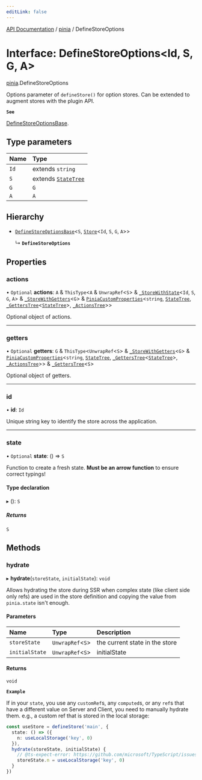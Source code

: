 ```yaml
---
editLink: false
---
```


[API Documentation](../index.md) / [pinia](../modules/pinia.md) / DefineStoreOptions

# Interface: DefineStoreOptions\<Id, S, G, A\>

[pinia](../modules/pinia.md).DefineStoreOptions

Options parameter of `defineStore()` for option stores. Can be extended to
augment stores with the plugin API.

**`See`**

[DefineStoreOptionsBase](pinia.DefineStoreOptionsBase.md).

## Type parameters

| Name | Type |
| :------ | :------ |
| `Id` | extends `string` |
| `S` | extends [`StateTree`](../modules/pinia.md#StateTree) |
| `G` | `G` |
| `A` | `A` |

## Hierarchy

- [`DefineStoreOptionsBase`](pinia.DefineStoreOptionsBase.md)\<`S`, [`Store`](../modules/pinia.md#Store)\<`Id`, `S`, `G`, `A`\>\>

  ↳ **`DefineStoreOptions`**

## Properties

### actions

• `Optional` **actions**: `A` & `ThisType`\<`A` & `UnwrapRef`\<`S`\> & [`_StoreWithState`](pinia._StoreWithState.md)\<`Id`, `S`, `G`, `A`\> & [`_StoreWithGetters`](../modules/pinia.md#_StoreWithGetters)\<`G`\> & [`PiniaCustomProperties`](pinia.PiniaCustomProperties.md)\<`string`, [`StateTree`](../modules/pinia.md#StateTree), [`_GettersTree`](../modules/pinia.md#_GettersTree)\<[`StateTree`](../modules/pinia.md#StateTree)\>, [`_ActionsTree`](../modules/pinia.md#_ActionsTree)\>\>

Optional object of actions.

___

### getters

• `Optional` **getters**: `G` & `ThisType`\<`UnwrapRef`\<`S`\> & [`_StoreWithGetters`](../modules/pinia.md#_StoreWithGetters)\<`G`\> & [`PiniaCustomProperties`](pinia.PiniaCustomProperties.md)\<`string`, [`StateTree`](../modules/pinia.md#StateTree), [`_GettersTree`](../modules/pinia.md#_GettersTree)\<[`StateTree`](../modules/pinia.md#StateTree)\>, [`_ActionsTree`](../modules/pinia.md#_ActionsTree)\>\> & [`_GettersTree`](../modules/pinia.md#_GettersTree)\<`S`\>

Optional object of getters.

___

### id

• **id**: `Id`

Unique string key to identify the store across the application.

___

### state

• `Optional` **state**: () => `S`

Function to create a fresh state. **Must be an arrow function** to ensure
correct typings!

#### Type declaration

▸ (): `S`

##### Returns

`S`

## Methods

### hydrate

▸ **hydrate**(`storeState`, `initialState`): `void`

Allows hydrating the store during SSR when complex state (like client side only refs) are used in the store
definition and copying the value from `pinia.state` isn't enough.

#### Parameters

| Name | Type | Description |
| :------ | :------ | :------ |
| `storeState` | `UnwrapRef`\<`S`\> | the current state in the store |
| `initialState` | `UnwrapRef`\<`S`\> | initialState |

#### Returns

`void`

**`Example`**

If in your `state`, you use any `customRef`s, any `computed`s, or any `ref`s that have a different value on
Server and Client, you need to manually hydrate them. e.g., a custom ref that is stored in the local
storage:

```ts
const useStore = defineStore('main', {
  state: () => ({
    n: useLocalStorage('key', 0)
  }),
  hydrate(storeState, initialState) {
    // @ts-expect-error: https://github.com/microsoft/TypeScript/issues/43826
    storeState.n = useLocalStorage('key', 0)
  }
})
```
